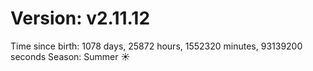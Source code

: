 # Version: v2.11.12
Time since birth: 1078 days, 25872 hours, 1552320 minutes, 93139200 seconds
Season: Summer ☀️
